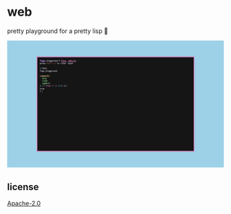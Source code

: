 # web

pretty playground for a pretty lisp 🦋

![scrot](../.meta/website.png)

## license

[Apache-2.0](LICENSE)